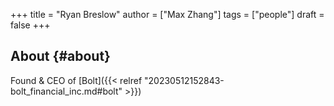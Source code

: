 +++
title = "Ryan Breslow"
author = ["Max Zhang"]
tags = ["people"]
draft = false
+++

## About {#about}

Found &amp; CEO of [Bolt]({{< relref "20230512152843-bolt_financial_inc.md#bolt" >}})
